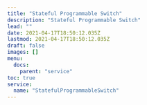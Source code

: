 ```yaml
---
title: "Stateful Programmable Switch"
description: "Stateful Programmable Switch"
lead: ""
date: 2021-04-17T18:50:12.035Z
lastmod: 2021-04-17T18:50:12.035Z
draft: false
images: []
menu:
  docs:
    parent: "service"
toc: true
service:
  name: "StatefulProgrammableSwitch"
---
```

